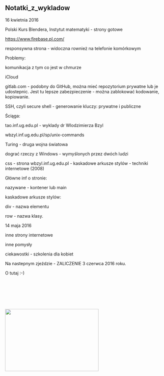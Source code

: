 ## Notatki_z_wykladow

16 kwietnia 2016

Polski Kurs Blendera, Instytut matematyki - strony gotowe

https://www.firebase.pl.com/

responsywna strona - widoczna rownież na telefonie komórkowym

Problemy:

  komunikacja z tym co jest w chmurze
  
  iCloud

gitlab.com - podobny do GitHub, można mieć repozytorium prywatne lub je udostepnic. Jest tu lepsze zabezpieczenie - można zablokować kodowanie, kopiowanie.

SSH, czyli secure shell - generowanie kluczy: prywatne i publiczne

Ściąga:

  tao.inf.ug.edu.pl - wyklady dr Wlodzimierza Bzyl

  wbzyl.inf.ug.edu.pl/sp/unix-commands

Turing - druga wojna światowa

dograć rzeczy z Windows - wymyślonych  przez dwóch ludzi

css - strona wbzyl.inf.ug.edu.pl - kaskadowe arkusze stylów - techniki internetowe (2008)

Główne inf o stronie:

  nazywane - kontener lub main

kaskadowe arkusze stylów:

  div - nazwa elementu

  row - nazwa klasy.
  
 14 maja 2016

inne strony internetowe

inne pomysły

ciekawostki - szkolenia dla kobiet

Na nastepnym zjeździe - ZALICZENIE 3 czerwca 2016 roku.

O tutaj :-)
 
 <img class="irc_mi iGSe2eKBnP2A-pQOPx8XEepE" alt="" style="margin-top: 95px;" src="http://mfi.ug.edu.pl/sites/default/files/styles/adaptive/public/_nodes/budynek/5724/images/budynek54.jpg?itok=MH12yzv7" width="304" height="203">
 


  
  
